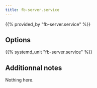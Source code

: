 ```yaml
---
title: fb-server.service
---
```


{{% provided_by "fb-server.service" %}}

## Options

{{% systemd_unit "fb-server.service" %}}

## Additionnal notes

Nothing here.